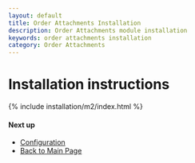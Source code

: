 ```yaml
---
layout: default
title: Order Attachments Installation
description: Order Attachments module installation
keywords: order attachments installation
category: Order Attachments
---
```


# Installation instructions

{% include installation/m2/index.html %}

#### Next up

 -  [Configuration](../#configuration)
 -  [Back to Main Page](../)

